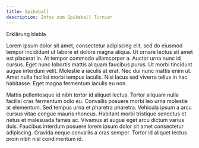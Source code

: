 ```yaml
---
title: Spikeball
description: Infos zum Spikeball Turnier
---
```


Erklärung blabla

Lorem ipsum dolor sit amet, consectetur adipiscing elit, sed do eiusmod tempor incididunt ut labore et dolore magna aliqua. Ut ornare lectus sit amet est placerat in. At tempor commodo ullamcorper a. Auctor urna nunc id cursus. Eget nunc lobortis mattis aliquam faucibus purus. Ut morbi tincidunt augue interdum velit. Molestie a iaculis at erat. Nec dui nunc mattis enim ut. Amet nulla facilisi morbi tempus iaculis. Nisi lacus sed viverra tellus in hac habitasse. Eget magna fermentum iaculis eu non.

Mattis pellentesque id nibh tortor id aliquet lectus. Tortor aliquam nulla facilisi cras fermentum odio eu. Convallis posuere morbi leo urna molestie at elementum. Sed tempus urna et pharetra pharetra. Vehicula ipsum a arcu cursus vitae congue mauris rhoncus. Habitant morbi tristique senectus et netus et malesuada fames ac. Vivamus at augue eget arcu dictum varius duis. Faucibus interdum posuere lorem ipsum dolor sit amet consectetur adipiscing. Gravida neque convallis a cras semper. Tortor id aliquet lectus proin nibh nisl condimentum id.
